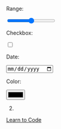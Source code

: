   <p>Range:</p>
  <input type="range">
  <p>Checkbox:</p>
  <input type="checkbox">
  <p>Date:</p>
  <input type="date">
  <p>Color:</p>
  <input type="color">

2.
 <body>
  <a href="https://github.com">Learn to Code</a>
 </body>
